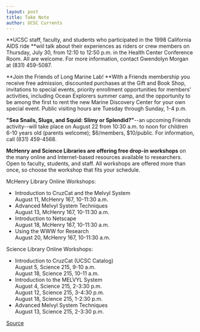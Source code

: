 ```yaml
---
layout: post
title: Take Note
author: UCSC Currents
---
```


**UCSC staff, faculty, and students who participated in the 1998 California AIDS ride **wiil talk about their experiences as riders or crew members on Thursday, July 30, from 12:10 to 12:50 p.m. in the Health Center Conference Room. All are welcome. For more information, contact Gwendolyn Morgan at (831) 459-5087.

**Join the Friends of Long Marine Lab! **With a Friends membership you receive free admission, discounted purchases at the Gift and Book Shop, invitations to special events, priority enrollment opportunities for members' activities, including Ocean Explorers summer camp, and the opportunity to be among the first to rent the new Marine Discovery Center for your own special event. Public visiting hours are Tuesday through Sunday, 1-4 p.m.

**"Sea Snails, Slugs, and Squid: Slimy or Splendid?"**\--an upcoming Friends activity--will take place on August 22 from 10:30 a.m. to noon for children 6-10 years old (parents welcome); $6/members, $10/public. For information, call (831) 459-4568.

**McHenry and Science Libraries are offering free drop-in workshops** on the many online and Internet-based resources available to researchers. Open to faculty, students, and staff. All workshops are offered more than once, so choose the workshop that fits your schedule.

McHenry Library Online Workshops:
* Introduction to CruzCat and the Melvyl System   
August 11, McHenry 167, 10-11:30 a.m.
* Advanced Melvyl System Techniques   
August 13, McHenry 167, 10-11:30 a.m.
* Introduction to Netscape   
August 18, McHenry 167, 10-11:30 a.m.
* Using the WWW for Research   
August 20, McHenry 167, 10-11:30 a.m.

Science Library Online Workshops:
* Introduction to CruzCat (UCSC Catalog)   
August 5, Science 215, 9-10 a.m.   
August 18, Science 215, 10-11 a.m.
* Introduction to the MELVYL System   
August 4, Science 215, 2-3:30 p.m.   
August 12, Science 215, 3-4:30 p.m.   
August 18, Science 215, 1-2:30 p.m.
* Advanced Melvyl System Techniques   
August 13, Science 215, 2-3:30 p.m.

[Source](http://www1.ucsc.edu/oncampus/currents/98-99/07-27/takenote.htm "Permalink to Take Note: 07-27-98")
